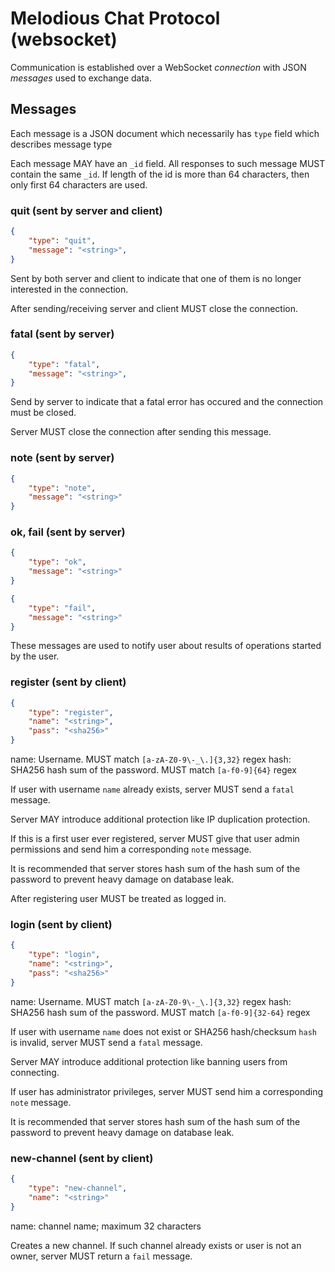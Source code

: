 # Melodious Chat Protocol (websocket)

Communication is established over a WebSocket _connection_ with JSON _messages_ used to exchange data.

## Messages

Each message is a JSON document which necessarily has `type` field which describes message type

Each message MAY have an `_id` field. All responses to such message MUST contain the same `_id`.
If length of the id is more than 64 characters, then only first 64 characters are used. 

### quit (sent by server and client)

```json
{
    "type": "quit",
    "message": "<string>",
}
```

Sent by both server and client to indicate that one of them is no longer interested in the connection.

After sending/receiving server and client MUST close the connection.

### fatal (sent by server)

```json
{
    "type": "fatal",
    "message": "<string>",
}
```

Send by server to indicate that a fatal error has occured and the connection must be closed.

Server MUST close the connection after sending this message.

### note (sent by server)

```json
{
    "type": "note",
    "message": "<string>"
}
```

### ok, fail (sent by server)

```json
{
    "type": "ok",
    "message": "<string>"
}
```

```json
{
    "type": "fail",
    "message": "<string>"
}
```

These messages are used to notify user about results of operations started by the user.

### register (sent by client)

```json
{
    "type": "register",
    "name": "<string>",
    "pass": "<sha256>"
}
```

name: Username. MUST match `[a-zA-Z0-9\-_\.]{3,32}` regex
hash: SHA256 hash sum of the password. MUST match `[a-f0-9]{64}` regex

If user with username `name` already exists, server MUST send a `fatal` message.

Server MAY introduce additional protection like IP duplication protection.

If this is a first user ever registered, server MUST give that user admin permissions and send him a corresponding `note` message.

It is recommended that server stores hash sum of the hash sum of the password to prevent heavy damage on database leak.

After registering user MUST be treated as logged in.

### login (sent by client)

```json
{
    "type": "login",
    "name": "<string>",
    "pass": "<sha256>"
}
```

name: Username. MUST match `[a-zA-Z0-9\-_\.]{3,32}` regex
hash: SHA256 hash sum of the password. MUST match `[a-f0-9]{32-64}` regex

If user with username `name` does not exist or SHA256 hash/checksum `hash` is invalid, server MUST send a `fatal` message.

Server MAY introduce additional protection like banning users from connecting.

If user has administrator privileges, server MUST send him a corresponding `note` message.

It is recommended that server stores hash sum of the hash sum of the password to prevent heavy damage on database leak.

### new-channel (sent by client)

```json 
{
    "type": "new-channel",
    "name": "<string>"
}
```

name: channel name; maximum 32 characters

Creates a new channel. If such channel already exists or user is not an owner, server MUST return a `fail` message.